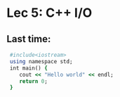 # Lec 5: C++ I/O

## Last time:
```ruby
 #include<iostream>
 using namespace std;
 int main() {
    cout << "Hello world" << endl;
    return 0;
 }
```
